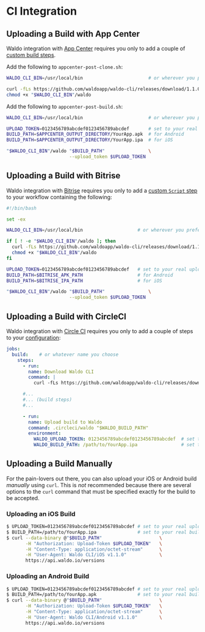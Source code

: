 # CI Integration

## Uploading a Build with App Center

Waldo integration with [App Center](https://appcenter.ms) requires you only to
add a couple of [custom build
steps](https://docs.microsoft.com/en-us/appcenter/build/custom/scripts/).

Add the following to `appcenter-post-clone.sh`:

```bash
WALDO_CLI_BIN=/usr/local/bin                        # or wherever you prefer

curl -fLs https://github.com/waldoapp/waldo-cli/releases/download/1.1.0/waldo > "$WALDO_CLI_BIN"/waldo
chmod +x "$WALDO_CLI_BIN"/waldo
```

Add the following to `appcenter-post-build.sh`:

```bash
WALDO_CLI_BIN=/usr/local/bin                        # or wherever you prefer

UPLOAD_TOKEN=0123456789abcdef0123456789abcdef       # set to your real upload token
BUILD_PATH=$APPCENTER_OUTPUT_DIRECTORY/YourApp.apk  # for Android
BUILD_PATH=$APPCENTER_OUTPUT_DIRECTORY/YourApp.ipa  # for iOS

"$WALDO_CLI_BIN"/waldo "$BUILD_PATH"                \
                       --upload_token $UPLOAD_TOKEN
```

## Uploading a Build with Bitrise

Waldo integration with [Bitrise](https://www.bitrise.io) requires you only to
add a [custom `Script`
step](https://devcenter.bitrise.io/tips-and-tricks/install-additional-tools/)
to your workflow containing the following:

```bash
#!/bin/bash

set -ex

WALDO_CLI_BIN=/usr/local/bin                    # or wherever you prefer

if [ ! -e "$WALDO_CLI_BIN"/waldo ]; then
  curl -fLs https://github.com/waldoapp/waldo-cli/releases/download/1.1.0/waldo > "$WALDO_CLI_BIN"/waldo
  chmod +x "$WALDO_CLI_BIN"/waldo
fi

UPLOAD_TOKEN=0123456789abcdef0123456789abcdef   # set to your real upload token
BUILD_PATH=$BITRISE_APK_PATH                    # for Android
BUILD_PATH=$BITRISE_IPA_PATH                    # for iOS

"$WALDO_CLI_BIN"/waldo "$BUILD_PATH"                \
                       --upload_token $UPLOAD_TOKEN
```

## Uploading a Build with CircleCI

Waldo integration with [Circle CI](https://circleci.com) requires you only to
add a couple of steps to your
[configuration](https://circleci.com/docs/2.0/configuration-reference/):

```yaml
jobs:
  build:    # or whatever name you choose
    steps:
      - run:
        name: Download Waldo CLI
        command: |
          curl -fLs https://github.com/waldoapp/waldo-cli/releases/download/1.1.0/waldo > .circleci/waldo

      #...
      #... (build steps)
      #...

      - run:
        name: Upload build to Waldo
        command: .circleci/waldo "$WALDO_BUILD_PATH"
        environment:
          WALDO_UPLOAD_TOKEN: 0123456789abcdef0123456789abcdef  # set to your real upload token
          WALDO_BUILD_PATH: /path/to/YourApp.ipa                # set to your real build path
```

## Uploading a Build Manually

For the pain-lovers out there, you can also upload your iOS or Android build
_manually_ using `curl`. This is _not_ recommended because there are several
options to the `curl` command that must be specified exactly for the build to
be accepted.

### Uploading an iOS Build

```bash
$ UPLOAD_TOKEN=0123456789abcdef0123456789abcdef # set to your real upload token
$ BUILD_PATH=/path/to/YourApp.ipa               # set to your real build path
$ curl --data-binary @"$BUILD_PATH"                     \
       -H "Authorization: Upload-Token $UPLOAD_TOKEN"   \
       -H "Content-Type: application/octet-stream"      \
       -H "User-Agent: Waldo CLI/iOS v1.1.0"            \
       https://api.waldo.io/versions
```

### Uploading an Android Build

```bash
$ UPLOAD_TOKEN=0123456789abcdef0123456789abcdef # set to your real upload token
$ BUILD_PATH=/path/to/YourApp.apk               # set to your real build path
$ curl --data-binary @"$BUILD_PATH"                     \
       -H "Authorization: Upload-Token $UPLOAD_TOKEN"   \
       -H "Content-Type: application/octet-stream"      \
       -H "User-Agent: Waldo CLI/Android v1.1.0"        \
       https://api.waldo.io/versions
```
